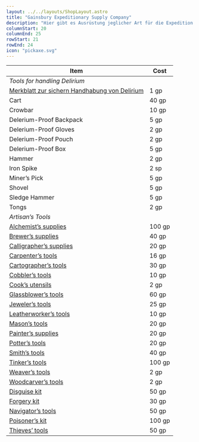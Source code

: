 ```yaml
---
layout: ../../layouts/ShopLayout.astro
title: "Gainsbury Expeditionary Supply Company"
description: "Hier gibt es Ausrüstung jeglicher Art für die Expedition in die Ruinen."
columnStart: 20
columnEnd: 25
rowStart: 21
rowEnd: 24
icon: "pickaxe.svg"
---
```


| Item                                                                                                            | Cost   |
| --------------------------------------------------------------------------------------------------------------- | ------ |
| _Tools for handling Delirium_                                                                                   |        |
| [Merkblatt zur sichern Handhabung von Delirium](/A%20Pamphlet%20on%20the%20Safe%20Handling%20of%20Delerium.pdf) | 1 gp   |
| Cart                                                                                                            | 40 gp  |
| Crowbar                                                                                                         | 10 gp  |
| Delerium-Proof Backpack                                                                                         | 5 gp   |
| Delerium-Proof Gloves                                                                                           | 2 gp   |
| Delerium-Proof Pouch                                                                                            | 2 gp   |
| Delerium-Proof Box                                                                                              | 5 gp   |
| Hammer                                                                                                          | 2 gp   |
| Iron Spike                                                                                                      | 2 sp   |
| Miner’s Pick                                                                                                    | 5 gp   |
| Shovel                                                                                                          | 5 gp   |
| Sledge Hammer                                                                                                   | 5 gp   |
| Tongs                                                                                                           | 2 gp   |
| _Artisan’s Tools_                                                                                               |        |
| [Alchemist’s supplies](https://www.dndbeyond.com/equipment/alchemists-supplies)                                 | 100 gp |
| [Brewer’s supplies](https://www.dndbeyond.com/equipment/brewers-supplies)                                       | 40 gp  |
| [Calligrapher’s supplies](https://www.dndbeyond.com/equipment/calligraphers-supplies)                           | 20 gp  |
| [Carpenter’s tools](https://www.dndbeyond.com/equipment/carpenters-tools)                                       | 16 gp  |
| [Cartographer’s tools](https://www.dndbeyond.com/equipment/cartographers-tools)                                 | 30 gp  |
| [Cobbler’s tools](https://www.dndbeyond.com/equipment/cobblers-tools)                                           | 10 gp  |
| [Cook’s utensils](https://www.dndbeyond.com/equipment/cooks-utensils)                                           | 2 gp   |
| [Glassblower’s tools](https://www.dndbeyond.com/equipment/glassblowers-tools)                                   | 60 gp  |
| [Jeweler’s tools](https://www.dndbeyond.com/equipment/jewelers-tools)                                           | 25 gp  |
| [Leatherworker’s tools](https://www.dndbeyond.com/equipment/leatherworkers-tools)                               | 10 gp  |
| [Mason’s tools](https://www.dndbeyond.com/equipment/masons-tools)                                               | 20 gp  |
| [Painter’s supplies](https://www.dndbeyond.com/equipment/painters-supplies)                                     | 20 gp  |
| [Potter’s tools](https://www.dndbeyond.com/equipment/potters-tools)                                             | 20 gp  |
| [Smith’s tools](https://www.dndbeyond.com/equipment/smiths-tools)                                               | 40 gp  |
| [Tinker’s tools](https://www.dndbeyond.com/equipment/tinkers-tools)                                             | 100 gp |
| [Weaver’s tools](https://www.dndbeyond.com/equipment/weavers-tools)                                             | 2 gp   |
| [Woodcarver’s tools](https://www.dndbeyond.com/equipment/woodcarvers-tools)                                     | 2 gp   |
| [Disguise kit](https://www.dndbeyond.com/equipment/disguise-kit)                                                | 50 gp  |
| [Forgery kit](https://www.dndbeyond.com/equipment/forgery-kit)                                                  | 30 gp  |
| [Navigator’s tools](https://www.dndbeyond.com/equipment/navigators-tools)                                       | 50 gp  |
| [Poisoner’s kit](https://www.dndbeyond.com/equipment/poisoners-kit)                                             | 100 gp |
| [Thieves’ tools](https://www.dndbeyond.com/equipment/thieves-tools)                                             | 50 gp  |
